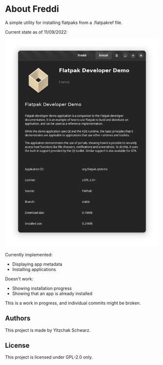 # About Freddi
A simple utility for installing flatpaks from a .flatpakref file.

Current state as of 11/09/2022:

![Image](Freddi-2022.09.11.png)

Currently implemented:
* Displaying app metadata
* Installing applications

Doesn't work:
* Showing installation progress
* Showing that an app is already installed

This is a work in progress, and individual commits might be broken.

## Authors

This project is made by Yitzchak Schwarz.

## License

This project is licensed under GPL-2.0 only.